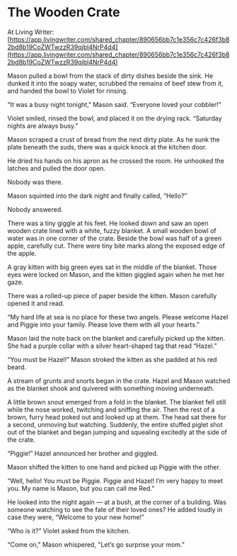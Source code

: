 # The Wooden Crate

At Living Writer: [https://app.livingwriter.com/shared_chapter/890656bb7c1e356c7c426f3b82bd8b19CoZWTwzzR39qjbI4NrP4d4](https://app.livingwriter.com/shared_chapter/890656bb7c1e356c7c426f3b82bd8b19CoZWTwzzR39qjbI4NrP4d4)

Mason pulled a bowl from the stack of dirty dishes beside the sink. He dunked it into the soapy water, scrubbed the remains of beef stew from it, and handed the bowl to Violet for rinsing.

“It was a busy night tonight,” Mason said. “Everyone loved your cobbler!”

Violet smiled, rinsed the bowl, and placed it on the drying rack. “Saturday nights are always busy.”

Mason scraped a crust of bread from the next dirty plate. As he sunk the plate beneath the suds, there was a quick knock at the kitchen door. 

He dried his hands on his apron as he crossed the room. He unhooked the latches and pulled the door open. 

Nobody was there.

Mason squinted into the dark night and finally called, “Hello?” 

Nobody answered.

There was a tiny giggle at his feet. He looked down and saw an open wooden crate lined with a white, fuzzy blanket. A small wooden bowl of water was in one corner of the crate. Beside the bowl was half of a green apple, carefully cut. There were tiny bite marks along the exposed edge of the apple.

A gray kitten with big green eyes sat in the middle of the blanket. Those eyes were locked on Mason, and the kitten giggled again when he met her gaze.

There was a rolled-up piece of paper beside the kitten. Mason carefully opened it and read.

“My hard life at sea is no place for these two angels. Please welcome Hazel and Piggie into your family. Please love them with all your hearts.”

Mason laid the note back on the blanket and carefully picked up the kitten. She had a purple collar with a silver heart-shaped tag that read “Hazel.”

“You must be Hazel!” Mason stroked the kitten as she padded at his red beard. 

A stream of grunts and snorts began in the crate. Hazel and Mason watched as the blanket shook and quivered with something moving underneath.

A little brown snout emerged from a fold in the blanket. The blanket fell still while the nose worked, twitching and sniffing the air. Then the rest of a brown, furry head poked out and looked up at them. The head sat there for a second, unmoving but watching. Suddenly, the entire stuffed piglet shot out of the blanket and began jumping and squealing excitedly at the side of the crate.

“Piggie!” Hazel announced her brother and giggled.

Mason shifted the kitten to one hand and picked up Piggie with the other.

“Well, hello! You must be Piggie. Piggie and Hazel! I’m very happy to meet you. My name is Mason, but you can call me Red.”

He looked into the night again — at a bush, at the corner of a building. Was someone watching to see the fate of their loved ones? He added loudly in case they were, “Welcome to your new home!”

“Who is it?” Violet asked from the kitchen.

“Come on," Mason whispered, "Let’s go surprise your mom.”